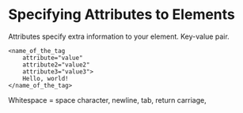 # Specifying Attributes to Elements

Attributes specify extra information to your element. Key-value pair.

```
<name_of_the_tag
    attribute="value"
    attribute2="value2"
    attribute3="value3">
    Hello, world!
</name_of_the_tag>
```

Whitespace = space character, newline, tab, return carriage,